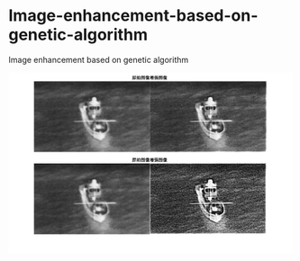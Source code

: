 # Image-enhancement-based-on-genetic-algorithm
Image enhancement based on genetic algorithm


![Result display](https://github.com/S0soo/Image-enhancement-based-on-genetic-algorithm/blob/master/result.png)
